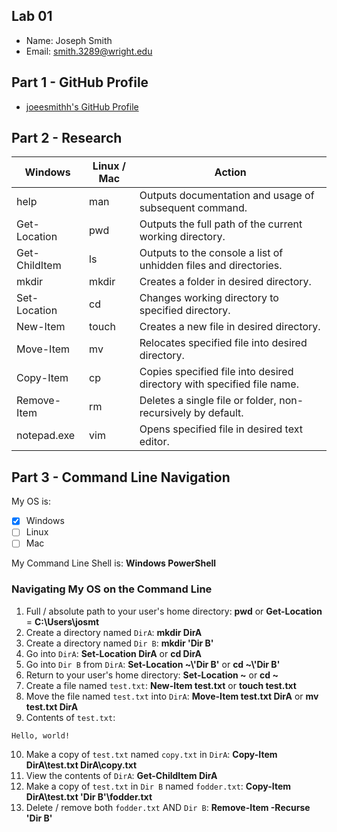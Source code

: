 ## Lab 01

- Name: Joseph Smith
- Email: smith.3289@wright.edu

## Part 1 - GitHub Profile

- [joeesmithh's GitHub Profile](https://github.com/joeesmithh)

## Part 2 - Research

| Windows | Linux / Mac | Action |
| ---     | ---         | ---    |
| help    | man         | Outputs documentation and usage of subsequent command.       |
| Get-Location | pwd    | Outputs the full path of the current working directory.       |
| Get-ChildItem | ls    | Outputs to the console a list of unhidden files and directories.      |
| mkdir   | mkdir       | Creates a folder in desired directory.       |
| Set-Location | cd     | Changes working directory to specified directory.       |
| New-Item | touch      | Creates a new file in desired directory.       |
| Move-Item | mv        | Relocates specified file into desired directory.       |
| Copy-Item | cp        | Copies specified file into desired directory with specified file name.       |
| Remove-Item | rm      | Deletes a single file or folder, non-recursively by default.       |
| notepad.exe | vim     | Opens specified file in desired text editor.       |

## Part 3 - Command Line Navigation

My OS is:
- [x] Windows
- [ ] Linux
- [ ] Mac

My Command Line Shell is: **Windows PowerShell**

### Navigating My OS on the Command Line

1. Full / absolute path to your user's home directory: **pwd** or **Get-Location** = **C:\Users\josmt**
2. Create a directory named `DirA`: **mkdir DirA**
3. Create a directory named `Dir B`: **mkdir 'Dir B'**
4. Go into `DirA`: **Set-Location DirA** or **cd DirA**
5. Go into `Dir B` from `DirA`: **Set-Location ~\\'Dir B'** or **cd ~\\'Dir B'**
6. Return to your user's home directory: **Set-Location ~** or **cd ~**
7. Create a file named `test.txt`: **New-Item test.txt** or **touch test.txt**
8. Move the file named `test.txt` into `DirA`: **Move-Item test.txt DirA** or **mv test.txt DirA**
9. Contents of `test.txt`:
```
Hello, world!
```
10. Make a copy of `test.txt` named `copy.txt` in `DirA`: **Copy-Item DirA\test.txt DirA\copy.txt**
11. View the contents of `DirA`: **Get-ChildItem DirA**
12. Make a copy of `test.txt` in `Dir B` named `fodder.txt`: **Copy-Item DirA\test.txt 'Dir B'\fodder.txt**
13. Delete / remove both `fodder.txt` AND `Dir B`: **Remove-Item -Recurse 'Dir B'**